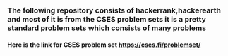 ### The following repository consists of hackerrank,hackerearth and most of it is from the CSES problem sets it is a pretty standard problem sets which consists of many problems

#### Here is the link for CSES problem set https://cses.fi/problemset/

